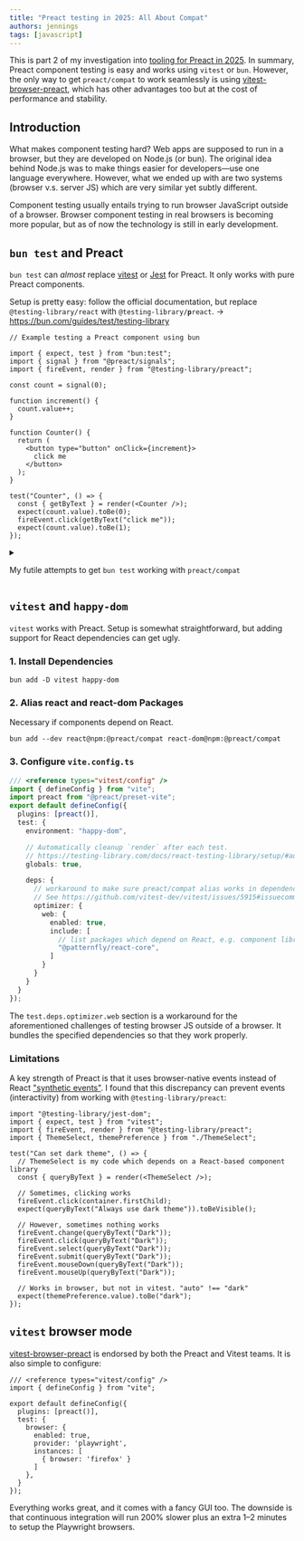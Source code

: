 ```yaml
---
title: "Preact testing in 2025: All About Compat"
authors: jennings
tags: [javascript]
---
```


This is part 2 of my investigation into [tooling for Preact in 2025](./2025-08-03-preact-tooling.md).
In summary, Preact component testing is easy and works using `vitest` or `bun`.
However, the only way to get `preact/compat` to work seamlessly is using
[vitest-browser-preact](https://github.com/JoviDeCroock/vitest-browser-preact),
which has other advantages too but at the cost of performance and stability.

<!-- truncate -->

## Introduction

What makes component testing hard? Web apps are supposed to run in a browser,
but they are developed on Node.js (or bun). The original idea behind Node.js
was to make things easier for developers—use one language everywhere. However,
what we ended up with are two systems (browser v.s. server JS) which are very
similar yet subtly different.

Component testing usually entails trying to run browser JavaScript outside of
a browser. Browser component testing in real browsers is becoming more popular,
but as of now the technology is still in early development.

## `bun test` and Preact

`bun test` can _almost_ replace [vitest](https://vitest.dev/) or
[Jest](https://jestjs.io/) for Preact. It only works with pure Preact components.

Setup is pretty easy: follow the official documentation, but replace
`@testing-library/react` with
<code>@testing-library/<b>p</b>react</code>.
-> https://bun.com/guides/test/testing-library

```tsx
// Example testing a Preact component using bun

import { expect, test } from "bun:test";
import { signal } from "@preact/signals";
import { fireEvent, render } from "@testing-library/preact";

const count = signal(0);

function increment() {
  count.value++;
}

function Counter() {
  return (
    <button type="button" onClick={increment}>
      click me
    </button>
  );
}

test("Counter", () => {
  const { getByText } = render(<Counter />);
  expect(count.value).toBe(0);
  fireEvent.click(getByText("click me"));
  expect(count.value).toBe(1);
});
```

<details>
<summary>

My futile attempts to get `bun test` working with `preact/compat`

</summary>

Dependencies on React need to be [aliased](https://bun.com/guides/install/npm-alias)
to `preact/compat`:

```shell
bun add --dev react@npm:@preact/compat react-dom@npm:@preact/compat
```

Unfortunately, we get to an unfixable error. The specific error message is

```
TypeError: undefined is not an object (evaluating 't.__H')
```

:::note

JavaScript is infamous for its incomprehensible error messages. The problem is
exacerbated by how Preact publishes minified code to npm. See
https://github.com/preactjs/preact/issues/2233

:::

The `t.__H` symbol comes from `node_modules/preact/hooks/dist/hooks.js`.
This bug was reported many times to `vitest` and `preact`:

- https://github.com/vitest-dev/vitest/issues/1652
- https://github.com/vitest-dev/vitest/issues/3502
- https://github.com/vitest-dev/vitest/issues/5915
- https://github.com/preactjs/preact/issues/3468
- https://github.com/preactjs/preact/issues/4035

The workarounds mentioned in those issues are for `vitest` so needless to say,
no solution has been found for `bun test`. I tried to use Bun's plugin system
to implement a solution, however its plugin API is not well maintained.

- Basic functionality of `onResolve` does not work, and has not been fixed
  for two years: https://github.com/oven-sh/bun/issues/5564
- Missing functionality and crashes: https://github.com/oven-sh/bun/issues/21521
- I also found that the examples in the
  [documentation for NAPI plugins](https://bun.com/docs/bundler/plugins#native-plugins)
  had type errors (filter must be regex, not string) and the Rust example didn't work.
  I did not bother creating a bug report for this.

</details>

## `vitest` and `happy-dom`

`vitest` works with Preact. Setup is somewhat straightforward, but adding
support for React dependencies can get ugly.

### 1. Install Dependencies

```shell
bun add -D vitest happy-dom
```

### 2. Alias react and react-dom Packages

Necessary if components depend on React.

```shell
bun add --dev react@npm:@preact/compat react-dom@npm:@preact/compat
```

### 3. Configure `vite.config.ts`

```ts
/// <reference types="vitest/config" />
import { defineConfig } from "vite";
import preact from "@preact/preset-vite";
export default defineConfig({
  plugins: [preact()],
  test: {
    environment: "happy-dom",

    // Automatically cleanup `render` after each test.
    // https://testing-library.com/docs/react-testing-library/setup/#auto-cleanup-in-vitest
    globals: true,

    deps: {
      // workaround to make sure preact/compat alias works in dependencies.
      // See https://github.com/vitest-dev/vitest/issues/5915#issuecomment-2179794149
      optimizer: {
        web: {
          enabled: true,
          include: [
            // list packages which depend on React, e.g. component libraries
            "@patternfly/react-core",
          ]
        }
      }
    }
  }
});
```

The `test.deps.optimizer.web` section is a workaround for the aforementioned
challenges of testing browser JS outside of a browser. It bundles the specified
dependencies so that they work properly.

### Limitations

A key strength of Preact is that it uses browser-native events instead of React
["synthetic events"](https://react.dev/reference/react-dom/components/common#react-event-object).
I found that this discrepancy can prevent events (interactivity) from working
with `@testing-library/preact`:

```tsx
import "@testing-library/jest-dom";
import { expect, test } from "vitest";
import { fireEvent, render } from "@testing-library/preact";
import { ThemeSelect, themePreference } from "./ThemeSelect";

test("Can set dark theme", () => {
  // ThemeSelect is my code which depends on a React-based component library
  const { queryByText } = render(<ThemeSelect />);

  // Sometimes, clicking works
  fireEvent.click(container.firstChild);
  expect(queryByText("Always use dark theme")).toBeVisible();

  // However, sometimes nothing works
  fireEvent.change(queryByText("Dark"));
  fireEvent.click(queryByText("Dark"));
  fireEvent.select(queryByText("Dark"));
  fireEvent.submit(queryByText("Dark"));
  fireEvent.mouseDown(queryByText("Dark"));
  fireEvent.mouseUp(queryByText("Dark"));

  // Works in browser, but not in vitest. "auto" !== "dark"
  expect(themePreference.value).toBe("dark");
});
```

## `vitest` browser mode

[vitest-browser-preact](https://github.com/JoviDeCroock/vitest-browser-preact)
is endorsed by both the Preact and Vitest teams.
It is also simple to configure:

```tsx
/// <reference types="vitest/config" />
import { defineConfig } from "vite";

export default defineConfig({
  plugins: [preact()],
  test: {
    browser: {
      enabled: true,
      provider: 'playwright',
      instances: [
        { browser: 'firefox' }
      ]
    },
  }
});
```

Everything works great, and it comes with a fancy GUI too. The downside is that
continuous integration will run 200% slower plus an extra 1–2 minutes to setup
the Playwright browsers.

